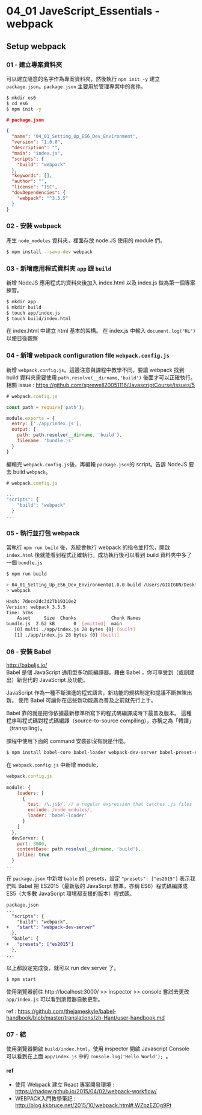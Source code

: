 # 04_01 JaveScript_Essentials - webpack

## Setup webpack
### 01 - 建立專案資料夾
可以建立隨意的名字作為專案資料夾，然後執行  `npm init -y` 建立 `package.json`。`package.json` 主要用於管理專案中的套件。

```sh
$ mkdir es6
$ cd es6
$ npm init -y
```
```json
# package.json

{
  "name": "04_01_Setting_Up_ES6_Dev_Environment",
  "version": "1.0.0",
  "description": "",
  "main": "index.js",
  "scripts": {
    "build": "webpack"
  },
  "keywords": [],
  "author": "",
  "license": "ISC",
  "devDependencies": {
    "webpack": "^3.5.5"
  }
}
```

### 02 - 安裝 webpack
產生 `node_modules` 資料夾，裡面存放 node.JS 使用的 module 們。
```sh
$ npm install --save-dev webpack
```


### 03 - 新增應用程式資料夾 `app` 跟 `build`
新增 NodeJS 應用程式的資料夾後加入 index.html 以及 index.js 做為第一個專案練習。
```sh
$ mkdir app
$ mkdir build
$ touch app/index.js
$ touch build/index.html
```
在 index.html 中建立 html 基本的架構。
在 index.js 中輸入 `document.log("Hi")` 以便日後觀察

### 04 - 新增 webpack configuration file `webpack.config.js`
新增 `webpack.config.js`。這邊注意與課程中教學不同，要讓 webpack 找到 build 資料夾需要使用 `path.resolve(__dirname,'build')` 後面才可以正確執行。  
相關 issue : https://github.com/sprewell20051116/JavascriptCourse/issues/5

```js
# webpack.config.js

const path = require('path');

module.exports = {
  entry: ['./app/index.js'],
  output: {
    path: path.resolve(__dirname, 'build'),
    filename: 'bundle.js'
  }
}
```
編輯完 `webpack.config.js`後，再編輯 `package.json`的 script。告訴 NodeJS 要去 build `webpack`。
```js
# webpack.config.js  

...
"scripts": {
    "build": "webpack"
  }
...
```

### 05 - 執行並打包 webpack
當執行 `npm run build` 後，系統會執行 webpack 的指令並打包，開啟 `index.html` 後就能看到程式正確執行。成功執行後可以看到 build 資料夾中多了一個 `bundle.js`
```sh 
$ npm run build
```
```sh  
> 04_01_Setting_Up_ES6_Dev_Environment@1.0.0 build /Users/GIGIGUN/Desktop/JavaScript_Cource/sprewell20051116/04_01_Setting_Up_ES6_Dev_Environment
> webpack

Hash: 7dece2dc3d27b19310e2
Version: webpack 3.5.5
Time: 57ms
    Asset     Size  Chunks             Chunk Names
bundle.js  2.62 kB       0  [emitted]  main
   [0] multi ./app/index.js 28 bytes {0} [built]
   [1] ./app/index.js 28 bytes {0} [built]
```
### 06 - 安裝  Babel
http://babeljs.io/  
Babel 是個 JavaScript 通用型多功能編譯器。藉由 Babel ，你可享受到（或創建出）新世代的 JavaScript 及功能。  

JavaScript 作為一種不斷演進的程式語言，新功能的規格制定和提議不斷推陳出新。 使用 Babel 可讓你在這些新功能廣為普及之前就先行上手。  

Babel 靠的就是把你依據最新標準所寫下的程式碼編譯成時下最普及版本。 這種程序叫程式碼對程式碼編譯（source-to-source compiling），亦稱之為「轉譯」（transpiling）。  

課程中使用下面的 command 安裝卻沒有說是什麼。
```sh
$ npm install babel-core babel-loader webpack-dev-server babel-preset-es2015 babel-polyfill --save-dev
```
在 `webpack.config.js` 中新增 module，
```js
webpack.config.js
...
module: {
    loaders: [
      {
        test: /\.js$/, // a regular expression that catches .js files
        exclude: /node_modules/,
        loader: 'babel-loader'
      }
    ]
  },
  devServer: {
    port: 3000,
    contentBase: path.resolve(__dirname, 'build'),
    inline: true
  }
...
```
在 `package.json` 中新增 `bable` 的 presets，設定 `"presets": ["es2015"]` 表示我們叫 Babel 把 ES2015（最新版的 JavaScrpt 標準，亦稱 ES6）程式碼編譯成 ES5（大多數 JavaScript 環境都支援的版本）程式碼。
```diff
package.json
...  
  "scripts": {
    "build": "webpack",
+   "start": "webpack-dev-server"
  },
  "bable": {
+   "presets": ["es2015"]
  },
...
```
以上都設定完成後，就可以 run dev server 了。
```sh
$ npm start
```
使用瀏覽器前往 http://localhost:3000/ >> inspector >> console
嘗試去更改 `app/index.js` 可以看到瀏覽器自動更新。

ref : https://github.com/thejameskyle/babel-handbook/blob/master/translations/zh-Hant/user-handbook.md


### 07 - 結
使用瀏覽器開啟 `build/index.html`，使用 inspector 開啟 Javascript Console 可以看到在上面 `app/index.js` 中的 `console.log('Hello World');
`。


#### ref
- 使用 Webpack 建立 React 專案開發環境 : https://rhadow.github.io/2015/04/02/webpack-workflow/
- WEBPACK入門教學筆記 : http://blog.kkbruce.net/2015/10/webpack.html#.WZbzEZOg9Pt
